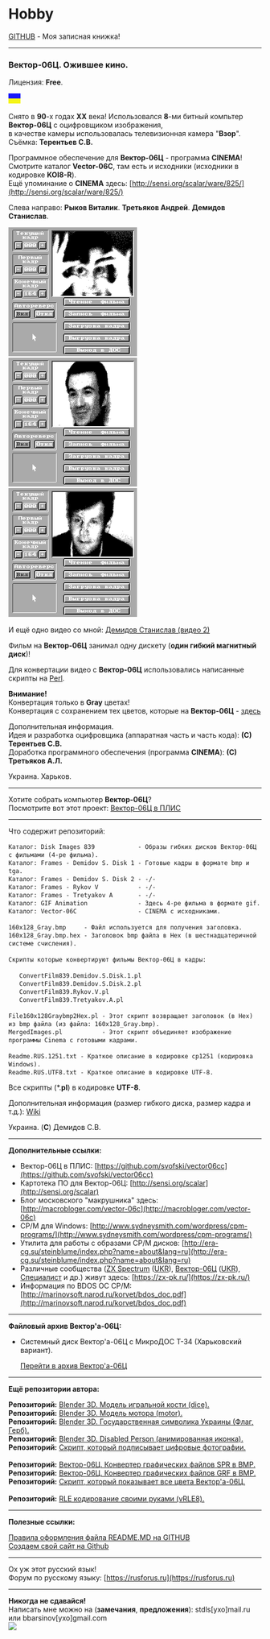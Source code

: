 # Hobby
[GITHUB](https://github.com) - Моя записная книжка!

<hr>

### Вектор-06Ц. Ожившее кино.
Лицензия: **Free**.

![](https://github.com/drilnet/vector-06c-kino/blob/master/UA.png)

Снято в **90**-х годах **XX** века! Использовался **8**-ми битный компьтер **Вектор-06Ц** с оцифровщиком изображения,
<br>
в качестве камеры использовалась телевизионная камера "**Взор**".
<br>
Съёмка: **Терентьев С.В.**

Программное обеспечение для **Вектор-06Ц** - программа **CINEMA**!
<br>
Смотрите каталог **Vector-06C**, там есть и исходники (исходники в кодировке **KOI8-R**).
<br>
Ещё упоминание о **CINEMA** здесь: [http://sensi.org/scalar/ware/825/](http://sensi.org/scalar/ware/825/)

Слева направо: **Рыков Виталик**. **Третьяков Андрей**. **Демидов Станислав**.

![](https://github.com/drilnet/vector-06c-kino/blob/master/GIF%20Animation/Gray.%20Rykov%20V.gif) ![](https://github.com/drilnet/vector-06c-kino/blob/master/GIF%20Animation/Gray.%20Tretyakov%20A.gif) ![](https://github.com/drilnet/vector-06c-kino/blob/master/GIF%20Animation/Gray.%20Demidov%20S.%201.gif)

И ещё одно видео со мной: [Демидов Станислав (видео 2)](https://github.com/drilnet/vector-06c-kino/blob/master/GIF%20Animation/Gray.%20Demidov%20S.%202.gif)

Фильм на **Вектор-06Ц** занимал одну дискету (**один гибкий магнитный диск**)!

Для конвертации видео с **Вектор-06Ц** использовались написанные скрипты на [Perl](http://www.perl.org).

**Внимание!**
<br>
Конвертация только в **Gray** цветах!
<br>
Конвертация с сохранением тех цветов, которые на **Вектор-06Ц** - [здесь](https://github.com/drilnet/vector-06c-kino/tree/kino-color)

Дополнительная информация.
<br>
Идея и разработка оцифровщика (аппаратная часть и часть кода): **(С) Терентьев С.В.**
<br>
Доработка программного обеспечения (программа **CINEMA**): **(С) Третьяков А.Л.**
<br>

Украина. Харьков.

<hr>

Хотите собрать компьютер **Вектор-06Ц**?
<br>
Посмотрите вот этот проект: [Вектор-06Ц в ПЛИС](https://github.com/svofski/vector06cc)

<hr>

Что содержит репозиторий:

    Каталог: Disk Images 839            - Образы гибких дисков Вектор-06Ц с фильмами (4-ре фильма).
    Каталог: Frames - Demidov S. Disk 1 - Готовые кадры в формате bmp и tga.
    Каталог: Frames - Demidov S. Disk 2 - -/-
    Каталог: Frames - Rykov V           - -/-
    Каталог: Frames - Tretyakov A       - -/-
    Каталог: GIF Animation              - Здесь 4-ре фильма в формате gif.
    Каталог: Vector-06C                 - CINEMA с исходниками.

    160x128_Gray.bmp     - Файл используется для получения заголовка.
    160x128_Gray.bmp.hex - Заголовок bmp файла в Hex (в шестнадцатеричной системе счисления).

    Скрипты которые конвертируют фильмы Вектор-06Ц в кадры:

       ConvertFilm839.Demidov.S.Disk.1.pl
       ConvertFilm839.Demidov.S.Disk.2.pl
       ConvertFilm839.Rykov.V.pl
       ConvertFilm839.Tretyakov.A.pl

    File160x128Graybmp2Hex.pl - Этот скрипт возвращает заголовок (в Hex) из bmp файла (из файла: 160x128_Gray.bmp).
    MergedImages.pl           - Этот скрипт объединяет изображение программы Cinema с готовыми кадрами.

    Readme.RUS.1251.txt - Краткое описание в кодировке cp1251 (кодировка Windows).
    Readme.RUS.UTF8.txt - Краткое описание в кодировке UTF-8.

Все скрипты (*.**pl**) в кодировке **UTF-8**.

Дополнительная информация (размер гибкого диска, размер кадра и т.д.): [Wiki](https://github.com/drilnet/vector-06c-kino/wiki)

Украина. (**C**) Демидов С.В.

<hr>

**Дополнительные ссылки:**

* Вектор-06Ц в ПЛИС: [https://github.com/svofski/vector06cc](https://github.com/svofski/vector06cc)
* Картотека ПО для Вектор-06Ц: [http://sensi.org/scalar](http://sensi.org/scalar)
* Блог московского "макрушника" здесь: [http://macrobloger.com/vector-06c](http://macrobloger.com/vector-06c)
* CP/M для Windows: [http://www.sydneysmith.com/wordpress/cpm-programs/](http://www.sydneysmith.com/wordpress/cpm-programs/)
* Утилита для работы с образами CP/M дисков: [http://era-cg.su/steinblume/index.php?name=about&lang=ru](http://era-cg.su/steinblume/index.php?name=about&lang=ru)
* Различные сообщества ([ZX Spectrum](https://ru.wikipedia.org/wiki/ZX_Spectrum) ([UKR](https://uk.wikipedia.org/wiki/ZX_Spectrum)), [Вектор-06Ц](https://ru.wikipedia.org/wiki/%D0%92%D0%B5%D0%BA%D1%82%D0%BE%D1%80-06%D0%A6) ([UKR](https://uk.wikipedia.org/wiki/%D0%92%D0%B5%D0%BA%D1%82%D0%BE%D1%80-06%D0%A6)), [Специалист](https://ru.wikipedia.org/wiki/%D0%A1%D0%BF%D0%B5%D1%86%D0%B8%D0%B0%D0%BB%D0%B8%D1%81%D1%82_(%D0%BA%D0%BE%D0%BC%D0%BF%D1%8C%D1%8E%D1%82%D0%B5%D1%80)) и др.) живут здесь: [https://zx-pk.ru/](https://zx-pk.ru/)
* Информация по BDOS OC CP/M: [http://marinovsoft.narod.ru/korvet/bdos_doc.pdf](http://marinovsoft.narod.ru/korvet/bdos_doc.pdf)

<hr>

**Файловый архив Вектор'а-06Ц:**

* Системный диск Вектор'а-06Ц с МикроДОС Т-34 (Харьковский вариант).

    [Перейти в архив Вектор'а-06Ц](https://drilnet.github.io/downloads/vector-06c/)

<hr>

**Ещё репозитории автора:**

**Репозиторий:** [Blender 3D. Модель игральной кости (dice).](https://github.com/drilnet/blender3d-dice2)
<br>
**Репозиторий:** [Blender 3D. Модель мотора (motor).](https://github.com/drilnet/blender3d-motor)
<br>
**Репозиторий:** [Blender 3D. Государственная символика Украины (Флаг, Герб).](https://github.com/drilnet/blender3d-ukrainian-symbols)
<br>
**Репозиторий:** [Blender 3D. Disabled Person (анимированная иконка).](https://github.com/drilnet/blender3d-disabled-person)
<br>
**Репозиторий:** [Скрипт, который подписывает цифровые фотографии.](https://github.com/drilnet/programming-perl-signature-images)
<br>
<br>
**Репозиторий:** [Вектор-06Ц. Конвертер графических файлов SPR в BMP.](https://github.com/drilnet/vector-06c-spr2bmp)
<br>
**Репозиторий:** [Вектор-06Ц. Конвертер графических файлов GRF в BMP.](https://github.com/drilnet/vector-06c-grf2bmp)
<br>
**Репозиторий:** [Скрипт, который показывает все цвета Вектор'а-06Ц.](https://github.com/drilnet/vector-06c-color256)
<br>
<br>
**Репозиторий:** [RLE кодирование своими руками (vRLE8).](https://github.com/drilnet/rle)

<hr>

**Полезные ссылки:**

[Правила оформления файла README.MD на GITHUB](https://github.com/OlgaVlasova/markdown-doc/blob/master/README.md#SpecialSymbol)
<br>
[Создаем свой сайт на Github](https://www.youtube.com/watch?v=05nLdIVfSRU)

<hr>

Ох уж этот русский язык!
<br>
Форум по русскому языку: [https://rusforus.ru](https://rusforus.ru)

<hr>

**Никогда не сдавайся!**
<br>
Написать мне можно на (**замечания**, **предложения**): stdls[ухо]mail.ru или bbarsinov[ухо]gmail.com
<br>
![](https://github.com/drilnet/blender3d-disabled-person/blob/master/Preview%20GIF/Disabled%20Person%20(mini).gif)
